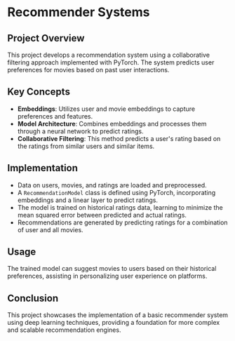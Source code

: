 # Recommender Systems

## Project Overview

This project develops a recommendation system using a collaborative filtering approach implemented with PyTorch. The system predicts user preferences for movies based on past user interactions.

## Key Concepts

- **Embeddings**: Utilizes user and movie embeddings to capture preferences and features.
- **Model Architecture**: Combines embeddings and processes them through a neural network to predict ratings.
- **Collaborative Filtering**: This method predicts a user's rating based on the ratings from similar users and similar items.

## Implementation

- Data on users, movies, and ratings are loaded and preprocessed.
- A `RecommendationModel` class is defined using PyTorch, incorporating embeddings and a linear layer to predict ratings.
- The model is trained on historical ratings data, learning to minimize the mean squared error between predicted and actual ratings.
- Recommendations are generated by predicting ratings for a combination of user and all movies.

## Usage

The trained model can suggest movies to users based on their historical preferences, assisting in personalizing user experience on platforms.

## Conclusion

This project showcases the implementation of a basic recommender system using deep learning techniques, providing a foundation for more complex and scalable recommendation engines.

